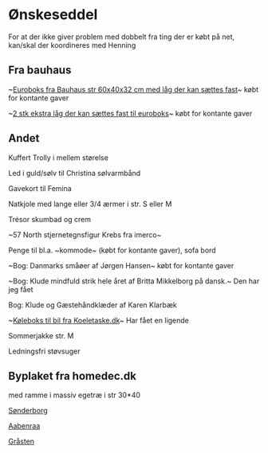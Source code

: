 # Ønskeseddel

For at der ikke giver problem med dobbelt fra ting der er købt på net, kan/skal der koordineres med Henning

## Fra bauhaus

~[Euroboks fra Bauhaus str 60x40x32 cm med låg der kan sættes fast](https://www.bauhaus.dk/gamma-wopla-euro-opbevaringskasse-60l)~ købt for kontante gaver

~[2 stk ekstra låg der kan sættes fast til euroboks](https://www.bauhaus.dk/gamma-wopla-laag-topbevaringskasse-eurokasse-60x40cm-inkl-klips)~ købt for kontante gaver


## Andet

Kuffert Trolly i mellem størelse

Led i guld/sølv til Christina sølvarmbånd

Gavekort til Femina

Natkjole med lange eller 3/4 ærmer i str. S eller M

Trésor skumbad og crem

~57 North stjernetegnsfigur Krebs fra imerco~

Penge til bl.a. ~kommode~ (købt for kontante gaver),  sofa bord

~Bog: Danmarks småøer af Jørgen Hansen~ købt for kontante gaver

~Bog: Klude mindfuld strik hele året af Britta Mikkelborg på dansk.~ Den har jeg fået

Bog: Klude og Gæstehåndklæder af Karen Klarbæk

~[Køleboks til bil fra Koeletaske.dk](https://www.koeletaske.dk/soeg/590171)~ Har fået en ligende

Sommerjakke str. M

Ledningsfri støvsuger



## Byplaket fra homedec.dk
med ramme i massiv egetræ i str 30*40 

[Sønderborg](https://homedec.dk/collections/sonderborg-plakater/products/sonderborg-plakat)

[Aabenraa](https://homedec.dk/collections/aabenraa-plakater/products/vilakula-aabenraa-plakat)

[Gråsten](https://homedec.dk/collections/grasten-plakater/products/grasten-plakat-2?variant=32244886372454)

